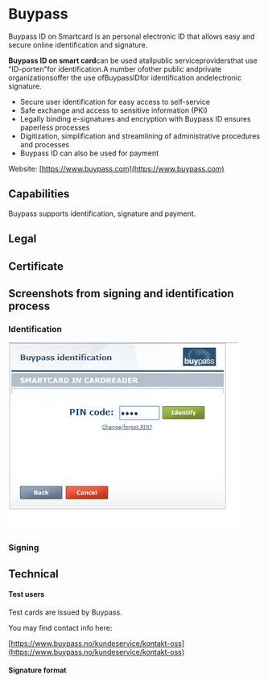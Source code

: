 # Buypass

Buypass ID on Smartcard is an personal electronic ID that allows easy and secure online identification and signature.

**Buypass ID on smart card**can be used atallpublic serviceprovidersthat use "ID-porten"for identification.A number ofother public andprivate organizationsoffer the use ofBuypassIDfor identification andelectronic signature.

* Secure user identification for easy access to self-service
* Safe exchange and access to sensitive information \(PKI\)
* Legally binding e-signatures and encryption with Buypass ID ensures paperless processes
* Digitization, simplification and streamlining of administrative procedures and processes
* Buypass ID can also be used for payment

Website: [https://www.buypass.com](https://www.buypass.com)

## Capabilities

Buypass supports identification, signature and payment.

## Legal

## Certificate

## Screenshots from signing and identification process

### Identification

![](/assets/buypass-auth-1.png)

### Signing

## Technical

#### Test users

Test cards are issued by Buypass.

You may find contact info here:

[https://www.buypass.no/kundeservice/kontakt-oss](https://www.buypass.no/kundeservice/kontakt-oss)

#### Signature format



